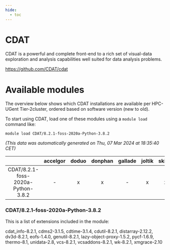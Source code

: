 ```yaml
---
hide:
  - toc
---
```


CDAT
====


CDAT is a powerful and complete front-end to a rich set of visual-data exploration and analysis capabilities well suited for data analysis problems.

https://github.com/CDAT/cdat
# Available modules


The overview below shows which CDAT installations are available per HPC-UGent Tier-2cluster, ordered based on software version (new to old).

To start using CDAT, load one of these modules using a `module load` command like:

```shell
module load CDAT/8.2.1-foss-2020a-Python-3.8.2
```

*(This data was automatically generated on Thu, 07 Mar 2024 at 18:35:40 CET)*  

| |accelgor|doduo|donphan|gallade|joltik|skitty|
| :---: | :---: | :---: | :---: | :---: | :---: | :---: |
|CDAT/8.2.1-foss-2020a-Python-3.8.2|-|x|x|-|x|x|


### CDAT/8.2.1-foss-2020a-Python-3.8.2

This is a list of extensions included in the module:

cdat_info-8.2.1, cdms2-3.1.5, cdtime-3.1.4, cdutil-8.2.1, distarray-2.12.2, dv3d-8.2.1, eofs-1.4.0, genutil-8.2.1, lazy-object-proxy-1.5.2, pycf-1.6.9, thermo-8.1, unidata-2.8, vcs-8.2.1, vcsaddons-8.2.1, wk-8.2.1, xmgrace-2.10
